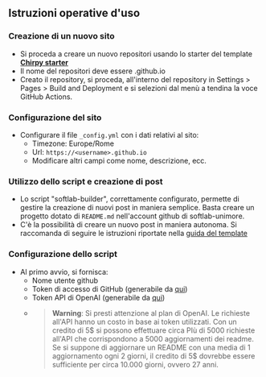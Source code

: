 ## Istruzioni operative d'uso

### Creazione di un nuovo sito
 - Si proceda a creare un nuovo repositori usando lo starter del template [**Chirpy starter**](https://github.com/new?template_name=chirpy-starter&template_owner=cotes2020)
 - Il nome del repositori deve essere <username>.github.io
 - Creato il repository, si proceda, all'interno del repository in Settings > Pages > Build and Deployment e si selezioni dal menù a tendina la voce GitHub Actions.

### Configurazione del sito
 - Configurare il file `_config.yml` con i dati relativi al sito:
   - Timezone: Europe/Rome
   - Url: `https://<username>.github.io`
   - Modificare altri campi come nome, descrizione, ecc.

### Utilizzo dello script e creazione di post
  - Lo script "softlab-builder", correttamente configurato, permette di gestire la creazione
di nuovi post in maniera semplice. Basta creare un progetto dotato di `README.md` nell'account
github di softlab-unimore.
  - C'è la possibilità di creare un nuovo post in maniera autonoma. Si raccomanda di seguire le 
istruzioni riportate nella [guida del template](https://chirpy.cotes.page/posts/write-a-new-post/)

### Configurazione dello script
 - Al primo avvio, si fornisca:
    - Nome utente github
    - Token di accesso di GitHub (generabile da [qui](https://github.com/settings/tokens))
    - Token API di OpenAI (generabile da [qui](https://platform.openai.com/api-keys))
     - > **Warning**:
       Si presti attenzione al plan di OpenAI. Le richieste all'API hanno un costo in base ai token utilizzati.
       Con un credito di 5$ si possono effettuare circa PIù di 5000 richieste all'API che corrispondono a 5000 
       aggiornamenti dei readme. Se si suppone di aggiornare un README con una media di 1 aggiornamento ogni 2
       giorni, il credito di 5$ dovrebbe essere sufficiente per circa 10.000 giorni, ovvero 27 anni.
